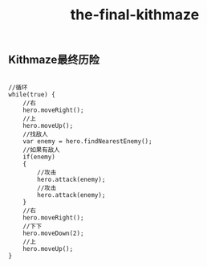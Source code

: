 ﻿---
layout: default
title: the-final-kithmaze
---
## Kithmaze最终历险
```

//循环
while(true) {
    //右
    hero.moveRight();
    //上
    hero.moveUp();
    //找敌人
    var enemy = hero.findNearestEnemy();
    //如果有敌人
    if(enemy)
    {
        //攻击
        hero.attack(enemy);
        //攻击
        hero.attack(enemy);
    }
    //右
    hero.moveRight();
    //下下
    hero.moveDown(2);
    //上
    hero.moveUp();
}

```
